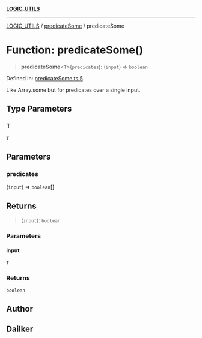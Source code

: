 [**LOGIC_UTILS**](../../README.md)

***

[LOGIC_UTILS](../../README.md) / [predicateSome](../README.md) / predicateSome

# Function: predicateSome()

> **predicateSome**\<`T`\>(`predicates`): (`input`) => `boolean`

Defined in: [predicateSome.ts:5](https://github.com/dailker/everyutil/blob/0ec5ce08552e5059ec58e2975404aeb74a6202b1/src/logic/predicateSome.ts#L5)

Like Array.some but for predicates over a single input.

## Type Parameters

### T

`T`

## Parameters

### predicates

(`input`) => `boolean`[]

## Returns

> (`input`): `boolean`

### Parameters

#### input

`T`

### Returns

`boolean`

## Author

## Dailker
